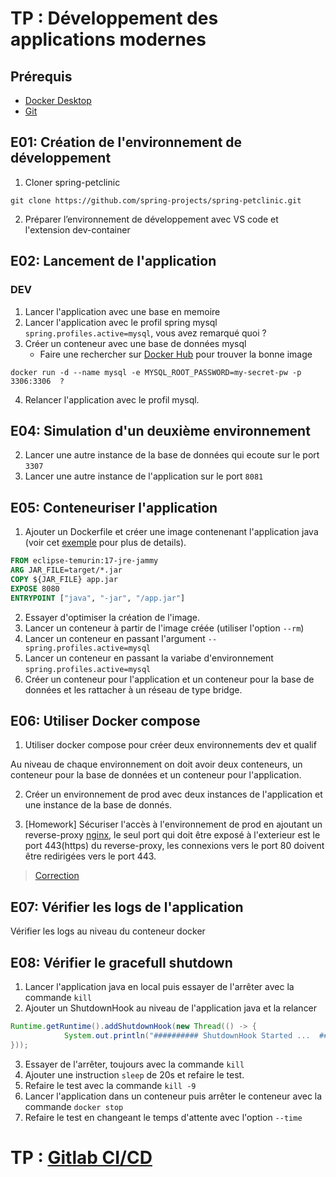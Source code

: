 # TP : Développement des applications modernes
## Prérequis
- [Docker Desktop](https://www.docker.com/products/docker-desktop/)
- [Git](https://git-scm.com/downloads)
## E01: Création de l'environnement de développement
1. Cloner spring-petclinic
```shell
git clone https://github.com/spring-projects/spring-petclinic.git
```
2. Préparer l’environnement de développement avec VS code et  l'extension dev-container
## E02: Lancement de l'application 
### DEV
1. Lancer l'application avec une base en memoire
2. Lancer l'application avec le profil spring mysql `spring.profiles.active=mysql`, vous avez remarqué quoi ? 
3. Créer un conteneur avec une base de données mysql 
   - Faire une rechercher sur [Docker Hub](https://hub.docker.com/search?q=mysql) pour trouver la bonne image
```shell
docker run -d --name mysql -e MYSQL_ROOT_PASSWORD=my-secret-pw -p 3306:3306  ?
```
4. Relancer l'application avec le profil mysql.

## E04: Simulation d'un deuxième environnement
2. Lancer une autre instance de la base de données qui ecoute sur le port `3307`
3. Lancer une autre instance de l'application sur le port `8081`

## E05: Conteneuriser l'application

1. Ajouter un Dockerfile et créer une image contenenant l'application java (voir cet [exemple](https://www.docker.com/blog/9-tips-for-containerizing-your-spring-boot-code/) pour plus de details).

```dockerfile
FROM eclipse-temurin:17-jre-jammy
ARG JAR_FILE=target/*.jar
COPY ${JAR_FILE} app.jar
EXPOSE 8080
ENTRYPOINT ["java", "-jar", "/app.jar"]
```
2. Essayer d'optimiser la création de l'image.
3. Lancer un conteneur à partir de l'image créée (utiliser l'option `--rm`)
4. Lancer un conteneur en passant l'argument `--spring.profiles.active=mysql` 
4. Lancer un conteneur en passant la variabe d'environnement `spring.profiles.active=mysql` 
6. Créer un conteneur pour l'application et un conteneur pour la base de données et les rattacher à un réseau de type bridge. 


## E06: Utiliser Docker compose
1. Utiliser docker compose pour créer deux environnements dev et qualif

Au niveau de chaque environnement on doit avoir deux conteneurs, un conteneur pour la base de données et un conteneur pour l'application. 


2. Créer un environnement de prod avec deux instances de l'application et une instance de la base de donnés.

3. [Homework] Sécuriser l'accès à l'environnement de prod en ajoutant un reverse-proxy [nginx](https://www.nginx.com), le seul port qui doit être exposé à l'exterieur est le port 443(https) du reverse-proxy, les connexions vers le port 80 doivent être redirigées vers le port 443.

> [Correction](./homework/homework.json)

## E07: Vérifier les logs de l'application
Vérifier les logs au niveau du conteneur docker


## E08: Vérifier le gracefull shutdown
1. Lancer l'application java en local puis essayer de l'arrêter avec la commande `kill`
2.  Ajouter un ShutdownHook au niveau de l'application java et la relancer
```java
Runtime.getRuntime().addShutdownHook(new Thread(() -> {
			System.out.println("########## ShutdownHook Started ...  ###########");
}));
```
3. Essayer de l'arrêter, toujours avec la commande `kill`
4. Ajouter une instruction `sleep` de 20s  et refaire le test.
4. Refaire le test avec la commande `kill -9`
5. Lancer l'application dans un conteneur puis arrêter le conteneur avec la commande `docker stop`
6. Refaire le test en changeant le temps d'attente avec l'option `--time`


# TP : [Gitlab CI/CD](./gitlab.yaml)







